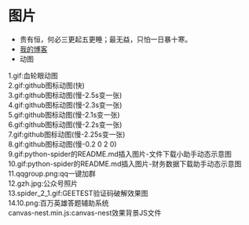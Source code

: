 # 图片
* 贵有恒，何必三更起五更睡；最无益，只怕一日暴十寒。<br>
* [我的博客](http://blog.csdn.net/c406495762 "悬停显示")<br>
* 动图<br>

1.gif:血轮眼动图<br>
2.gif:github图标动图(快)<br>
3.gif:github图标动图(慢-2.5s变一张)<br>
4.gif:github图标动图(慢-2.3s变一张)<br>
5.gif:github图标动图(慢-2.1s变一张)<br>
6.gif:github图标动图(慢-2.2s变一张)<br>
7.gif:github图标动图(慢-2.25s变一张)<br>
8.gif:github图标动图(慢-0.2 0 2 0)<br>
9.gif:python-spider的README.md插入图片-文件下载小助手动态示意图<br>
10.gif:python-spider的README.md插入图片-财务数据下载助手动态示意图<br>
11.qqgroup.png:qq一键加群<br>
12.gzh.jpg:公众号照片<br>
13.spider_2_1.gif:GEETEST验证码破解效果图<br>
14.10.png:百万英雄答题辅助系统<br>
canvas-nest.min.js:canvas-nest效果背景JS文件<br>

